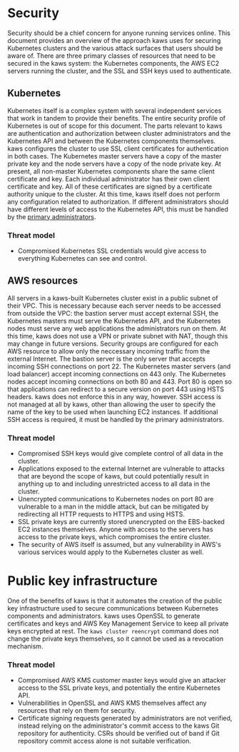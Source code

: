 # Security

Security should be a chief concern for anyone running services online.
This document provides an overview of the approach kaws uses for securing Kubernetes clusters and the various attack surfaces that users should be aware of.
There are three primary classes of resources that need to be secured in the kaws system: the Kubernetes components, the AWS EC2 servers running the cluster, and the SSL and SSH keys used to authenticate.

## Kubernetes

Kubernetes itself is a complex system with several independent services that work in tandem to provide their benefits.
The entire security profile of Kubernetes is out of scope for this document.
The parts relevant to kaws are authentication and authorization between cluster administrators and the Kubernetes API and between the Kubernetes components themselves.
kaws configures the cluster to use SSL client certificates for authentication in both cases.
The Kubernetes master servers have a copy of the master private key and the node servers have a copy of the node private key. At present, all non-master Kubernetes components share the same client certificate and key.
Each individual administrator has their own client certificate and key.
All of these certificates are signed by a certificate authority unique to the cluster.
At this time, kaws itself does not perform any configuration related to authorization.
If different administrators should have different levels of access to the Kubernetes API, this must be handled by the [primary administrators](admin.md#primary-administrators).

### Threat model

* Compromised Kubernetes SSL credentials would give access to everything Kubernetes can see and control.

## AWS resources

All servers in a kaws-built Kubernetes cluster exist in a public subnet of their VPC.
This is necessary because each server needs to be accessed from outside the VPC: the bastion server must accept external SSH, the Kubernetes masters must serve the Kubernetes API, and the Kubernetes nodes must serve any web applications the administrators run on them.
At this time, kaws does not use a VPN or private subnet with NAT, though this may change in future versions.
Security groups are configured for each AWS resource to allow only the neccessary incoming traffic from the external Internet.
The bastion server is the only server that accepts incoming SSH connections on port 22.
The Kubernetes master servers (and load balancer) accept incoming connections on 443 only.
The Kubernetes nodes accept incoming connections on both 80 and 443.
Port 80 is open so that applications can redirect to a secure version on port 443 using HSTS headers.
kaws does not enforce this in any way, however.
SSH access is not managed at all by kaws, other than allowing the user to specify the name of the key to be used when launching EC2 instances.
If additional SSH access is required, it must be handled by the primary administrators.

### Threat model

* Compromised SSH keys would give complete control of all data in the cluster.
* Applications exposed to the external Internet are vulnerable to attacks that are beyond the scope of kaws, but could potentially result in anything up to and including unrestricted access to all data in the cluster.
* Unencrypted communications to Kubernetes nodes on port 80 are vulnerable to a man in the middle attack, but can be mitigated by redirecting all HTTP requests to HTTPS and using HSTS.
* SSL private keys are currently stored unencrypted on the EBS-backed EC2 instances themselves. Anyone with access to the servers has access to the private keys, which compromises the entire cluster.
* The security of AWS itself is assumed, but any vulnerability in AWS's various services would apply to the Kubernetes cluster as well.

# Public key infrastructure

One of the benefits of kaws is that it automates the creation of the public key infrastructure used to secure communications between Kubernetes components and administrators.
kaws uses OpenSSL to generate certificates and keys and AWS Key Management Service to keep all private keys encrypted at rest.
The `kaws cluster reencrypt` command does not change the private keys themselves, so it cannot be used as a revocation mechanism.

### Threat model

* Compromised AWS KMS customer master keys would give an attacker access to the SSL private keys, and potentially the entire Kubernetes API.
* Vulnerabilities in OpenSSL and AWS KMS themselves affect any resources that rely on them for security.
* Certificate signing requests generated by administrators are not verified, instead relying on the administrator's commit access to the kaws Git repository for authenticity. CSRs should be verified out of band if Git repository commit access alone is not suitable verification.
